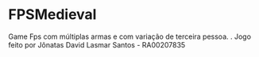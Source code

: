 # FPSMedieval
 Game Fps com múltiplas armas e com variação de terceira pessoa.
 .
 Jogo feito por Jônatas David Lasmar Santos - RA00207835
